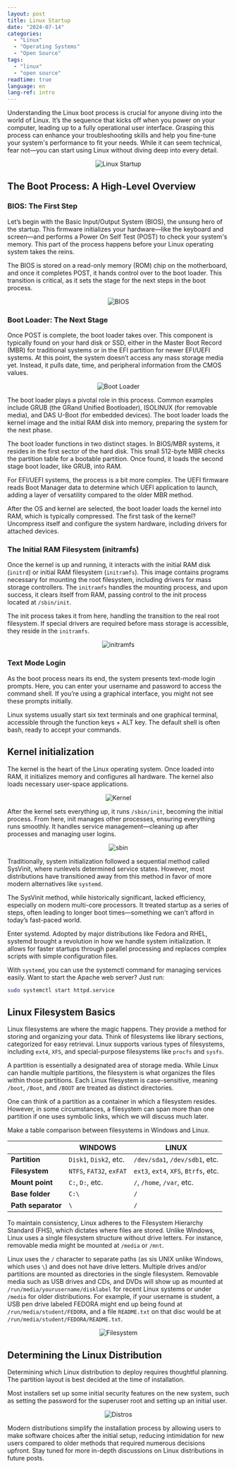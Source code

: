 ```yaml
---
layout: post
title: Linux Startup
date: "2024-07-14"
categories: 
  - "Linux"
  - "Operating Systems"
  - "Open Source"
tags: 
  - "linux"
  - "open source"
readtime: true
language: en
lang-ref: intro
---
```


Understanding the Linux boot process is crucial for anyone diving into the world of Linux. It’s the sequence that kicks off when you power on your computer, leading up to a fully operational user interface. Grasping this process can enhance your troubleshooting skills and help you fine-tune your system's performance to fit your needs. While it can seem technical, fear not—you can start using Linux without diving deep into every detail.

<div align="center">
  <img src="/assets/img/2024-07-14/TheBootProcess.png" alt="Linux Startup">
</div>

## The Boot Process: A High-Level Overview

### BIOS: The First Step

Let’s begin with the Basic Input/Output System (BIOS), the unsung hero of the startup. This firmware initializes your hardware—like the keyboard and screen—and performs a Power On Self Test (POST) to check your system's memory. This part of the process happens before your Linux operating system takes the reins.

The BIOS is stored on a read-only memory (ROM) chip on the motherboard, and once it completes POST, it hands control over to the boot loader. This transition is critical, as it sets the stage for the next steps in the boot process.

<div align="center">
  <img src="/assets/img/2024-07-14/bios.png" alt="BIOS">
</div>

### Boot Loader: The Next Stage

Once POST is complete, the boot loader takes over. This component is typically found on your hard disk or SSD, either in the Master Boot Record (MBR) for traditional systems or in the EFI partition for newer EFI/UEFI systems. At this point, the system doesn’t access any mass storage media yet. Instead, it pulls date, time, and peripheral information from the CMOS values.

<div align="center">
  <img src="/assets/img/2024-07-14/mbr.png" alt="Boot Loader">
</div>

The boot loader plays a pivotal role in this process. Common examples include GRUB (the GRand Unified Bootloader), ISOLINUX (for removable media), and DAS U-Boot (for embedded devices). The boot loader loads the kernel image and the initial RAM disk into memory, preparing the system for the next phase.

The boot loader functions in two distinct stages. In BIOS/MBR systems, it resides in the first sector of the hard disk. This small 512-byte MBR checks the partition table for a bootable partition. Once found, it loads the second stage boot loader, like GRUB, into RAM.

For EFI/UEFI systems, the process is a bit more complex. The UEFI firmware reads Boot Manager data to determine which UEFI application to launch, adding a layer of versatility compared to the older MBR method.

After the OS and kernel are selected, the boot loader loads the kernel into RAM, which is typically compressed. The first task of the kernel? Uncompress itself and configure the system hardware, including drivers for attached devices.

### The Initial RAM Filesystem (initramfs)

Once the kernel is up and running, it interacts with the initial RAM disk (`initrd`) or initial RAM filesystem (`initramfs`). This image contains programs necessary for mounting the root filesystem, including drivers for mass storage controllers. The `initramfs` handles the mounting process, and upon success, it clears itself from RAM, passing control to the init process located at `/sbin/init`.

The init process takes it from here, handling the transition to the real root filesystem. If special drivers are required before mass storage is accessible, they reside in the `initramfs`.

<div align="center">
  <img src="/assets/img/2024-07-14/initramfs.png" alt="initramfs">
</div>

### Text Mode Login

As the boot process nears its end, the system presents text-mode login prompts. Here, you can enter your username and password to access the command shell. If you’re using a graphical interface, you might not see these prompts initially.

Linux systems usually start six text terminals and one graphical terminal, accessible through the function keys + ALT key. The default shell is often bash, ready to accept your commands.

## Kernel initialization

The kernel is the heart of the Linux operating system. Once loaded into RAM, it initializes memory and configures all hardware. The kernel also loads necessary user-space applications.

<div align="center">
  <img src="/assets/img/2024-07-14/kernel.png" alt="Kernel">
</div>

After the kernel sets everything up, it runs `/sbin/init`, becoming the initial process. From here, init manages other processes, ensuring everything runs smoothly. It handles service management—cleaning up after processes and managing user logins.

<div align="center">
  <img src="/assets/img/2024-07-14/sbin.png" alt="sbin">
</div>

Traditionally, system initialization followed a sequential method called SysVinit, where runlevels determined service states. However, most distributions have transitioned away from this method in favor of more modern alternatives like `systemd`.

The SysVinit method, while historically significant, lacked efficiency, especially on modern multi-core processors. It treated startup as a series of steps, often leading to longer boot times—something we can't afford in today’s fast-paced world.

Enter systemd. Adopted by major distributions like Fedora and RHEL, systemd brought a revolution in how we handle system initialization. It allows for faster startups through parallel processing and replaces complex scripts with simple configuration files.

With `systemd`, you can use the systemctl command for managing services easily. Want to start the Apache web server? Just run:

```bash
sudo systemctl start httpd.service
```

## Linux Filesystem Basics

Linux filesystems are where the magic happens. They provide a method for storing and organizing your data. Think of filesystems like library sections, categorized for easy retrieval. Linux supports various types of filesystems, including `ext4`, `XFS`, and special-purpose filesystems like `procfs` and `sysfs`.

A partition is essentially a designated area of storage media. While Linux can handle multiple partitions, the filesystem is what organizes the files within those partitions. Each Linux filesystem is case-sensitive, meaning `/boot`, `/Boot`, and `/BOOT` are treated as distinct directories.

One can think of a partition as a container in which a filesystem resides. However, in some circumstances, a filesystem can span more than one partition if one uses symbolic links, which we will discuss much later.

Make a table comparison between filesystems in Windows and Linux.

|                              | WINDOWS                | LINUX                         |
|------------------------------|------------------------|-------------------------------|
| **Partition**                | `Disk1`, `Disk2`, etc.   | `/dev/sda1`, `/dev/sdb1`, etc.  |
| **Filesystem**               | `NTFS`, `FAT32`, `exFAT` | `ext3`, `ext4`, `XFS`, `Btrfs`, etc.  |
| **Mount point**              | `C:`, `D:`, etc.         | `/`, `/home`, `/var`, etc.      |
| **Base folder**              | `C:\`                    | `/`                             |
| **Path separator**           | `\`                      | `/`                             |

To maintain consistency, Linux adheres to the Filesystem Hierarchy Standard (FHS), which dictates where files are stored. Unlike Windows, Linux uses a single filesystem structure without drive letters. For instance, removable media might be mounted at `/media` or `/mnt`.

Linux uses the `/` character to separate paths (as sis UNIX unlike Windows, which uses `\`) and does not have drive letters. Multiple drives and/or partitions are mounted as directories in the single filesystem. Removable media such as USB drives and CDs, and DVDs will show up as mounted at `/run/media/yourusername/disklabel` for recent Linux systems or under `/media` for older distributions. For example, if your username is student, a USB pen drive labeled FEDORA might end up being found at `/run/media/student/FEDORA`, and a file `README.txt` on that disc would be at `/run/media/student/FEDORA/README.txt`.

<div align="center">
  <img src="/assets/img/2024-07-14/dirtree.jpg" alt="Filesystem">
</div>

## Determining the Linux Distribution

Determining which Linux distribution to deploy requires thoughtful planning. The partition layout is best decided at the time of installation.

Most installers set up some initial security features on the new system, such as setting the password for the superuser root and setting up an initial user.

<div align="center">
  <img src="/assets/img/2024-07-14/choose-distros.png" alt="Distros">
</div>

Modern distributions simplify the installation process by allowing users to make software choices after the initial setup, reducing intimidation for new users compared to older methods that required numerous decisions upfront. Stay tuned for more in-depth discussions on Linux distributions in future posts.
